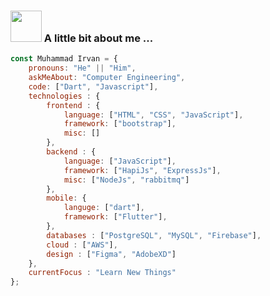 ### <img src="https://media.giphy.com/media/v1.Y2lkPTc5MGI3NjExYTQ4eTFrNjdoZGtldWhqN2g3MmlrbGdwZGh5dmJzaHZ1MGxwZXhqYyZlcD12MV9zdGlja2Vyc19zZWFyY2gmY3Q9dHM/EmOl3l6yt1qO0FWxBB/giphy.gif" width="50">   A little bit about me ...  

```javascript
const Muhammad Irvan = {
    pronouns: "He" || "Him",
    askMeAbout: "Computer Engineering",
    code: ["Dart", "Javascript"],
    technologies : {
        frontend : {
            language: ["HTML", "CSS", "JavaScript"],
            framework: ["bootstrap"],
            misc: []
        },
        backend : {
            language: ["JavaScript"],
            framework: ["HapiJs", "ExpressJs"],
            misc: ["NodeJs", "rabbitmq"]
        },
        mobile: {
            languge: ["dart"],
            framework: ["Flutter"],
        },
        databases : ["PostgreSQL", "MySQL", "Firebase"],
        cloud : ["AWS"],
        design : ["Figma", "AdobeXD"]
    },
    currentFocus : "Learn New Things"
};
```
